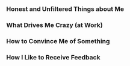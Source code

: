 ### Honest and Unfiltered Things about Me

### What Drives Me Crazy (at Work)

### How to Convince Me of Something

### How I Like to Receive Feedback
